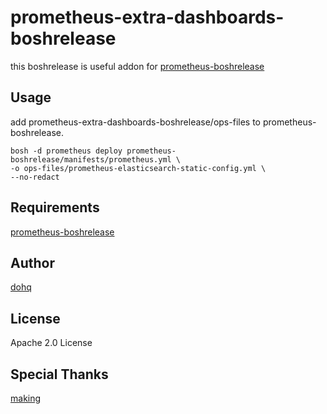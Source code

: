 # prometheus-extra-dashboards-boshrelease
this boshrelease is useful addon for [prometheus-boshrelease](https://github.com/cloudfoundry-community/prometheus-boshrelease)


## Usage
add prometheus-extra-dashboards-boshrelease/ops-files to prometheus-boshrelease.  
```
bosh -d prometheus deploy prometheus-boshrelease/manifests/prometheus.yml \
-o ops-files/prometheus-elasticsearch-static-config.yml \
--no-redact

```

## Requirements
[prometheus-boshrelease](https://github.com/cloudfoundry-community/prometheus-boshrelease)

## Author
[dohq](https://github.com/dohq)

## License
Apache 2.0 License

## Special Thanks
[making](https://github.com/making)
